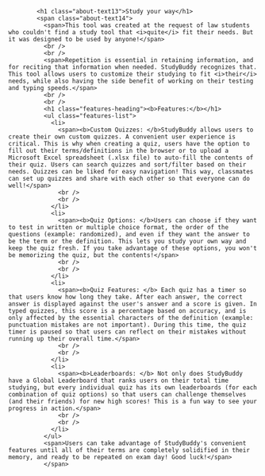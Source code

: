             <h1 class="about-text13">Study your way</h1>
            <span class="about-text14">
              <span>This tool was created at the request of law students who couldn't find a study tool that <i>quite</i> fit their needs. But it was designed to be used by anyone!</span> 
              <br />
              <br />
              <span>Repetition is essential in retaining information, and for reciting that information when needed. StudyBuddy recognizes that. This tool allows users to customize their studying to fit <i>their</i> needs, while also having the side benefit of working on their testing and typing speeds.</span>
              <br />
              <br />
              <h1 class="features-heading"><b>Features:</b></h1>
              <ul class="features-list">
                <li>
                  <span><b>Custom Quizzes: </b>StudyBuddy allows users to create their own custom quizzes. A convenient user experience is critical. This is why when creating a quiz, users have the option to fill out their terms/definitions in the browser or to upload a Microsoft Excel spreadsheet (.xlsx file) to auto-fill the contents of their quiz. Users can search quizzes and sort/filter based on their needs. Quizzes can be liked for easy navigation! This way, classmates can set up quizzes and share with each other so that everyone can do well!</span>
                  <br />
                  <br />  
                </li>
                <li>
                  <span><b>Quiz Options: </b>Users can choose if they want to test in written or multiple choice format, the order of the questions (example: randomized), and even if they want the answer to be the term or the definition. This lets you study your own way and keep the quiz fresh. If you take advantage of these options, you won't be memorizing the quiz, but the contents!</span> 
                  <br />
                  <br />
                </li>
                <li>
                  <span><b>Quiz Features: </b> Each quiz has a timer so that users know how long they take. After each answer, the correct answer is displayed against the user's answer and a score is given. In typed quizzes, this score is a percentage based on accuracy, and is only affected by the essential characters of the definition (example: punctuation mistakes are not important). During this time, the quiz timer is paused so that users can reflect on their mistakes without running up their overall time.</span>
                  <br />
                  <br />
                </li>
                <li>
                  <span><b>Leaderboards: </b> Not only does StudyBuddy have a Global Leaderboard that ranks users on their total time studying, but every individual quiz has its own leaderboards (for each combination of quiz options) so that users can challenge themselves (and their friends) for new high scores! This is a fun way to see your progress in action.</span>   
                  <br />
                  <br />
                </li>
              </ul>
              <span>Users can take advantage of StudyBuddy's convenient features until all of their terms are completely solidified in their memory, and ready to be repeated on exam day! Good luck!</span>
              </span>
